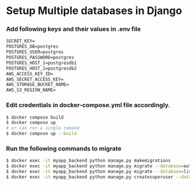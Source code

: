 # Setup Multiple databases in Django

### Add following keys and their values in .env file
```txt
SECRET_KEY=
POSTGRES_DB=postgres
POSTGRES_USER=postgres
POSTGRES_PASSWORD=postgres
POSTGRES_HOST_1=postgresdb1
POSTGRES_HOST_2=postgresdb2
AWS_ACCESS_KEY_ID=
AWS_SECRET_ACCESS_KEY=
AWS_STORAGE_BUCKET_NAME=
AWS_S3_REGION_NAME=
```

### Edit credentials in docker-compose.yml file accordingly.
```sh
$ docker compose build
$ docker compose up
# or can run a single comand
$ docker compose up --build
```

### Run the following commands to migrate
```sh
$ docker exec -it myapp_backend python manage.py makemigrations
$ docker exec -it myapp_backend python manage.py migrate --database=authentication_db
$ docker exec -it myapp_backend python manage.py migrate --database=listings_db
$ docker exec -it myapp_backend python manage.py createsuperuser --database=authentication_db
```